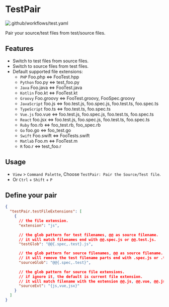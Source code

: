# TestPair

![.github/workflows/test.yaml](https://github.com/absszero/vscode-test-pair/workflows/.github/workflows/test.yaml/badge.svg) 

Pair your source/test files from test/source files.



## Features

- Switch to test files from source files.
- Switch to source files from test files.
- Default supported file extensions:
    - `PHP` Foo.php <=> FooTest.hpp
    - `Python` foo.py <=> test_foo.py
    - `Java` Foo.java <=> FooTest.java
    - `Kotlin` Foo.kt <=> FooTest.kt
    - `Groovy` Foo.groovy <=> FooTest.groovy, FooSpec.groovy
    - `JavaScript` foo.js <=> foo.test.js, foo.spec.js, foo.test.ts, foo.spec.ts 
    - `TypeScript` foo.ts <=> foo.test.ts, foo.spec.ts
    - `Vue.js` foo.vue  <=> foo.test.js, foo.spec.js, foo.test.ts, foo.spec.ts
    - `React` foo.jsx  <=> foo.test.js, foo.spec.js, foo.test.ts, foo.spec.ts
    - `Ruby` foo.rb  <=> foo_test.rb, foo_spec.rb
    - `Go` foo.go  <=> foo_test.go
    - `Swift` Foo.swift  <=> FooTests.swift
    - `Matlab` Foo.m  <=> FooTest.m
    - `R` foo.r  <=> test_foo.r



## Usage

- `View` > `Command Palette`, Choose `TestPair: Pair the Source/Test file`.
- Or `Ctrl` + `Shift` + `P`



## Define your pair

```json
{
  "testPair.testFileExtensions": [
    {
      // the file extension.
      "extension": "js", 
      
      // the glob pattern for test filenames, @@ as source filename.
      // it will match filenames end with @@.spec.js or @@.test.js.
      "testGlob": "@@{.spec,.test}.js",

      // the glob pattern for source filenames, @@ as source filename.
      // it will remove the test filename parts end with .spec.js or .test.js.
      "sourceGlob": "@@{.spec,.test}",
      
      // the glob pattern for source file extensions.
      // if ignore it, the default is current file extension.
      // it will match filename with the extension @@.js, @@.vue, @@.jsx
      "sourceExt": "{js,vue,jsx}"
    }
  ]
}

```
